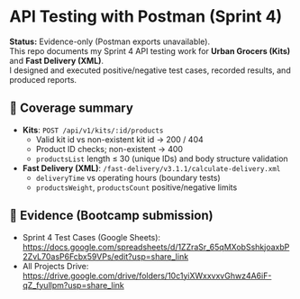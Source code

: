 # API Testing with Postman (Sprint 4)

**Status:** Evidence-only (Postman exports unavailable).  
This repo documents my Sprint 4 API testing work for **Urban Grocers (Kits)** and **Fast Delivery (XML)**.  
I designed and executed positive/negative test cases, recorded results, and produced reports.

## 🧪 Coverage summary
- **Kits**: `POST /api/v1/kits/:id/products`
  - Valid kit id vs non-existent kit id → 200 / 404
  - Product ID checks; non-existent → 400
  - `productsList` length ≤ 30 (unique IDs) and body structure validation
- **Fast Delivery (XML)**: `/fast-delivery/v3.1.1/calculate-delivery.xml`
  - `deliveryTime` vs operating hours (boundary tests)
  - `productsWeight`, `productsCount` positive/negative limits

## 📎 Evidence (Bootcamp submission)
- Sprint 4 Test Cases (Google Sheets): https://docs.google.com/spreadsheets/d/1ZZraSr_65qMXobSshkjoaxbP2ZvL70asP6Fcbx59VPs/edit?usp=share_link
- All Projects Drive: https://drive.google.com/drive/folders/10c1yiXWxxvxvGhwz4A6iF-qZ_fyullpm?usp=share_link

